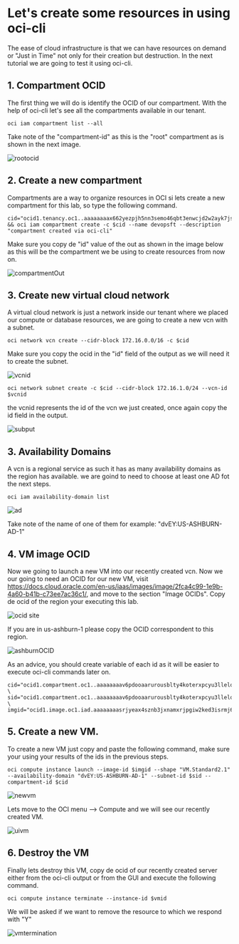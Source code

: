 # Let's create some resources in using oci-cli

The ease of cloud infrastructure is that we can have resources on demand or "Just in Time" not only for their creation but destruction. In the next tutorial we are going to test it using oci-cli.

## 1. Compartment OCID

The first thing we will do is identify the OCID of our compartment. With the help of oci-cli let's see all the compartments available in our tenant.

```shell
oci iam compartment list --all
```

Take note of the "compartment-id" as this is the "root" compartment as is shown in the next image.

![rootocid](/img/ocicli/ocid.jpg)

## 2. Create a new compartment 

Compartments are a way to organize resources in OCI si lets  create a new compartment  for this lab, so type the following command.

```
cid="ocid1.tenancy.oc1..aaaaaaaax662yezpjh5nn3semo46qbt3enwcjd2w2ayk7jsl6tgrbk2kxafr" && oci iam compartment create -c $cid --name devopsft --description "compartment created via oci-cli"
```

Make sure you copy de "id" value of the out as shown in the image below as this will be the compartment we be using to create resources from now on.

![compartmentOut](/img/ocicli/cid_output.jpg)

## 3. Create new virtual cloud network

A virtual cloud network is just a network inside our tenant where we placed our compute or database resources, we are going to create a new vcn with a subnet.

```shell
oci network vcn create --cidr-block 172.16.0.0/16 -c $cid
```

Make sure you copy the ocid in the "id" field of the output as we will need it to create the subnet.

![vcnid](/img/ocicli/vcnoutput.jpg)

```shell
oci network subnet create -c $cid --cidr-block 172.16.1.0/24 --vcn-id $vcnid
```

the vcnid represents the id of the vcn we just created, once again copy the id field in the output.

![subput](/img/ocicli/subnetoutput.jpg)

## 3. Availability Domains

A vcn is a regional service as such it has as many availability domains as the region has available. we are goind to need to choose at least one AD fot the next steps.

```shell
oci iam availability-domain list
```

![ad](/img/ocicli/ads.jpg)

Take note of the name of one of them for example: "dvEY:US-ASHBURN-AD-1"

## 4. VM image OCID

Now we going to launch a new VM into our recently created vcn. Now we our going to need an OCID for our new VM, visit  https://docs.cloud.oracle.com/en-us/iaas/images/image/2fca4c99-1e9b-4a60-b41b-c73ee7ac36c1/, and move to the section "Image OCIDs". Copy de ocid of the region your executing this lab. 

![ocid site](/img/ocicli/oracle_img_id_site.jpg)

If you are in us-ashburn-1 please copy the OCID correspondent to this region.

![ashburnOCID](/img/ocicli/oracle_img_id_ashburn.jpg)

As an advice, you should create variable of each id as it will be easier to execute oci-cli commands later on.

```shell
cid="ocid1.compartment.oc1..aaaaaaaav6pdooaarurousblty4koterxpcyu3llelogqqueunopmii4j7wsd" \
sid="ocid1.compartment.oc1..aaaaaaaav6pdooaarurousblty4koterxpcyu3llelogqqueundasdwewqeqd" \
imgid="ocid1.image.oc1.iad.aaaaaaaasrjyeax4sznb3jxnamxrjpgiw2ked3isrmj6ktu44uso4mln7dua"
```

## 5. Create a new VM.

To create a new VM just copy and paste the following command, make sure your using your results of the ids in the previous steps.

```shell
oci compute instance launch --image-id $imgid --shape "VM.Standard2.1" --availability-domain "dvEY:US-ASHBURN-AD-1" --subnet-id $sid --compartment-id $cid
```

![newvm](/img/ocicli/vmcreating.jpg)

Lets move to the OCI menu --> Compute and we will see our recently created VM.

![uivm](/img/ocicli/ui_new_vm.jpg)

## 6. Destroy the  VM

Finally lets destroy this VM, copy de ocid of our recently created server either from the oci-cli output or from the GUI and execute the following command.

```shell
oci compute instance terminate --instance-id $vmid
```

We will be asked if we want to remove the resource to which we respond with "Y"

![vmtermination](/img/ocicli/vm_deletion.jpg)


